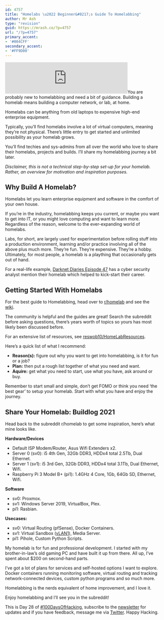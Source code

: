 ```yaml
---
id: 4757
title: "Homelabs \u2022 Beginner&#8217;s Guide To Homelabbing"
author: Mr Ash
type: "revision"
guid: https://mrash.co/?p=4757
url: "/?p=4757"
primary_accent:
- '#004CFF'
secondary_accent:
- '#FF9D00'
---
```


<iframe frameborder="0" height="102px" loading="lazy" scrolling="no" src="https://anchor.fm/mrashleyball/embed/episodes/Homelabs--Beginners-Guide-To-Homelabbing-e19st0r" width="400px"></iframe>You are probably new to homelabbing and need a bit of guidance. Building a homelab means building a computer network, or lab, at home.

Homelabs can be anything from old laptops to expensive high-end enterprise equipment.

Typically, you’ll find homelabs involve a lot of virtual computers, meaning they’re not physical. There’s little entry to get started and unlimited possibility as your homelab grows.

You’ll find techies and sys-admins from all over the world who love to share their homelabs, projects and builds. I’ll share my homelabbing journey a bit later.

*Disclaimer, this is not a technical step-by-step set-up for your homelab. Rather, an overview for motivation and inspiration purposes.*

## Why Build A Homelab?

Homelabs let you learn enterprise equipment and software in the comfort of your own house.

If you’re in the industry, homelabbing keeps you current, or maybe you want to get into IT, or you might love computing and want to learn more. Regardless of the reason, welcome to the ever-expanding world of homelabs.

Labs, for short, are largely used for experimentation before rolling stuff into a production environment, learning and/or practice involving all of the above plus much more. They’re fun. They’re expensive. They’re a hobby. Ultimately, for most people, a homelab is a plaything that occasionally gets out of hand.

For a real-life example, [Darknet Diaries Episode 47](https://darknetdiaries.com/episode/47/) has a cyber security analyst mention their homelab which helped to kick-start their career.

## Getting Started With Homelabs

For the best guide to Homelabbing, head over to [r/homelab](https://www.reddit.com/r/homelab/) and see the [wiki](https://www.reddit.com/r/homelab/wiki/index).

The community is helpful and the guides are great! Search the subreddit before asking questions, there’s years worth of topics so yours has most likely been discussed before.

For an extensive list of resources, see [reswob10/HomeLabResources](https://github.com/reswob10/HomeLabResources).

Here’s a quick list of what I recommend:

- **Reason(s):** figure out why you want to get into homelabbing, is it for fun or a job?
- **Plan:** then put a rough list together of what you need and want.
- **Aquire:** get what you need to start, use what you have, ask around or buy.

Remember to start small and simple, don’t get FOMO or think you need ‘the best gear’ to setup your homelab. Start with what you have and enjoy the journey.

## Share Your Homelab: Buildlog 2021

Head back to the subreddit r/homelab to get some inspiration, here’s what mine looks like.

**Hardware/Devices**

- Default ISP Modem/Router, Asus Wifi Extenders x2.
- Server 0 (sv0): i5 4th Gen, 32Gb DDR3, HDDx4 total 2.5Tb, Dual Ethernet.
- Server 1 (sv1): i5 3rd Gen, 32Gb DDR3, HDDx4 total 3.1Tb, Dual Ethernet, Wifi.
- Raspberry Pi 3 Model B+ (pi1): 1.4GHz 4 Core, 1Gb, 64Gb SD, Ethernet, Wifi.

**Software**

- sv0: Proxmox.
- sv1: Windows Server 2019, VirtualBox, Plex.
- pi1: Rasbian.

**Usecases:**

- sv0: Virtual Routing (pfSense), Docker Containers.
- sv1: Virtual Sandbox ([vLAN1](https://mrash.co/cyberwox-cybersec-homelab-virtual-box/)), Media Server.
- pi1: Pihole, Custom Python Scripts.

My homelab is for fun and professional development. I started with my brother-in-law’s old gaming PC and have built it up from there. All up, I’ve spent about $200 on second-hand parts.

I’ve got a lot of plans for services and self-hosted options I want to explore. Docker containers running monitoring software, virtual routing and tracking network-connected devices, custom python programs and so much more.

Homelabbing is the nerds equivalent of home improvement, and I love it.

Enjoy homelabbing and I’ll see you in the subreddit!

This is Day 28 of [\#100DaysOfHacking](https://mrash.co/100daysofhacking/), subscribe to the [newsletter](https://go.mrash.co/newsletter) for updates and if you have feedback, message me via [Twitter](https://twitter.com/mrashleyball). Happy Hacking.